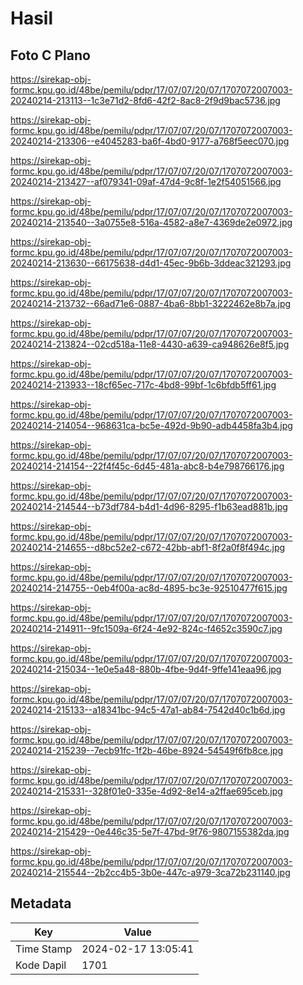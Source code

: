 # Hasil

## Foto C Plano

https://sirekap-obj-formc.kpu.go.id/48be/pemilu/pdpr/17/07/07/20/07/1707072007003-20240214-213113--1c3e71d2-8fd6-42f2-8ac8-2f9d9bac5736.jpg

https://sirekap-obj-formc.kpu.go.id/48be/pemilu/pdpr/17/07/07/20/07/1707072007003-20240214-213306--e4045283-ba6f-4bd0-9177-a768f5eec070.jpg

https://sirekap-obj-formc.kpu.go.id/48be/pemilu/pdpr/17/07/07/20/07/1707072007003-20240214-213427--af079341-09af-47d4-9c8f-1e2f54051566.jpg

https://sirekap-obj-formc.kpu.go.id/48be/pemilu/pdpr/17/07/07/20/07/1707072007003-20240214-213540--3a0755e8-516a-4582-a8e7-4369de2e0972.jpg

https://sirekap-obj-formc.kpu.go.id/48be/pemilu/pdpr/17/07/07/20/07/1707072007003-20240214-213630--66175638-d4d1-45ec-9b6b-3ddeac321293.jpg

https://sirekap-obj-formc.kpu.go.id/48be/pemilu/pdpr/17/07/07/20/07/1707072007003-20240214-213732--66ad71e6-0887-4ba6-8bb1-3222462e8b7a.jpg

https://sirekap-obj-formc.kpu.go.id/48be/pemilu/pdpr/17/07/07/20/07/1707072007003-20240214-213824--02cd518a-11e8-4430-a639-ca948626e8f5.jpg

https://sirekap-obj-formc.kpu.go.id/48be/pemilu/pdpr/17/07/07/20/07/1707072007003-20240214-213933--18cf65ec-717c-4bd8-99bf-1c6bfdb5ff61.jpg

https://sirekap-obj-formc.kpu.go.id/48be/pemilu/pdpr/17/07/07/20/07/1707072007003-20240214-214054--968631ca-bc5e-492d-9b90-adb4458fa3b4.jpg

https://sirekap-obj-formc.kpu.go.id/48be/pemilu/pdpr/17/07/07/20/07/1707072007003-20240214-214154--22f4f45c-6d45-481a-abc8-b4e798766176.jpg

https://sirekap-obj-formc.kpu.go.id/48be/pemilu/pdpr/17/07/07/20/07/1707072007003-20240214-214544--b73df784-b4d1-4d96-8295-f1b63ead881b.jpg

https://sirekap-obj-formc.kpu.go.id/48be/pemilu/pdpr/17/07/07/20/07/1707072007003-20240214-214655--d8bc52e2-c672-42bb-abf1-8f2a0f8f494c.jpg

https://sirekap-obj-formc.kpu.go.id/48be/pemilu/pdpr/17/07/07/20/07/1707072007003-20240214-214755--0eb4f00a-ac8d-4895-bc3e-92510477f615.jpg

https://sirekap-obj-formc.kpu.go.id/48be/pemilu/pdpr/17/07/07/20/07/1707072007003-20240214-214911--9fc1509a-6f24-4e92-824c-f4652c3590c7.jpg

https://sirekap-obj-formc.kpu.go.id/48be/pemilu/pdpr/17/07/07/20/07/1707072007003-20240214-215034--1e0e5a48-880b-4fbe-9d4f-9ffe141eaa96.jpg

https://sirekap-obj-formc.kpu.go.id/48be/pemilu/pdpr/17/07/07/20/07/1707072007003-20240214-215133--a18341bc-94c5-47a1-ab84-7542d40c1b6d.jpg

https://sirekap-obj-formc.kpu.go.id/48be/pemilu/pdpr/17/07/07/20/07/1707072007003-20240214-215239--7ecb91fc-1f2b-46be-8924-54549f6fb8ce.jpg

https://sirekap-obj-formc.kpu.go.id/48be/pemilu/pdpr/17/07/07/20/07/1707072007003-20240214-215331--328f01e0-335e-4d92-8e14-a2ffae695ceb.jpg

https://sirekap-obj-formc.kpu.go.id/48be/pemilu/pdpr/17/07/07/20/07/1707072007003-20240214-215429--0e446c35-5e7f-47bd-9f76-9807155382da.jpg

https://sirekap-obj-formc.kpu.go.id/48be/pemilu/pdpr/17/07/07/20/07/1707072007003-20240214-215544--2b2cc4b5-3b0e-447c-a979-3ca72b231140.jpg


## Metadata

| Key        | Value               |
| ---------- | ------------------- |
| Time Stamp | 2024-02-17 13:05:41 |
| Kode Dapil | 1701                |



